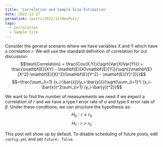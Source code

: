 ```yaml
---
title: 'Correlation and Sample Size Estimation'
date: 2022-12-27
permalink: /posts/2022/12/NewPost/
tags:
  - Correlation
  - Sample Size
---
```


Consider the general scenario where we have variables X and Y which have a correlation $r$. We will use the standard definition of correlation for our discussion:
$$\text{Correlation} = \frac{Cov(X,Y)}{\sqrt{Var(X)Var(Y)}} = \frac{\mathbf{E}[XY] - \mathbf{E}[X]\mathbf{E}[Y]}{\sqrt{(\mathbf{E}[X^2]-\mathbf{E}[X]^2)(\mathbf{E}[Y^2] - \mathbf{E}[Y]^2)}}$$
$$=\frac{\sum_{i=1} (x_i-\bar{x})(y_i-\bar{y})}{\sqrt{\sum_{i=1}^l (x_i-\bar{x})^2\sum_{i=1} (y_i-\bar{y})^2}}$$

We want to find the number of measurements we need if we expect a correlation of $r$ and we have a type I error rate of $\alpha$ and type II error rate of $\beta$. Under these conditions, we can structure the hypothesis as:
$$H_0: r \leq r_0 $$
$$H_1: r > r_0 $$





This post will show up by default. To disable scheduling of future posts, edit `config.yml` and set `future: false`. 
 
